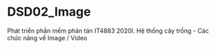 # DSD02_Image
Phát triển phần mềm phân tán IT4883 2020I. Hệ thống cây trồng - Các chức năng về Image / Video
